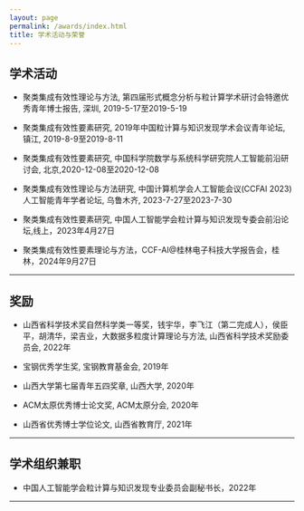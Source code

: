 ```yaml
---
layout: page
permalink: /awards/index.html
title: 学术活动与荣誉
---
```



## 学术活动

- 聚类集成有效性理论与方法, 第四届形式概念分析与粒计算学术研讨会特邀优秀青年博士报告, 深圳, 2019-5-17至2019-5-19

- 聚类集成有效性要素研究, 2019年中国粒计算与知识发现学术会议青年论坛, 镇江, 2019-8-9至2019-8-11

- 聚类集成有效性要素研究, 中国科学院数学与系统科学研究院人工智能前沿研讨会, 北京,2020-12-08至2020-12-08

- 聚类集成有效性理论与方法研究, 中国计算机学会人工智能会议(CCFAI 2023)人工智能青年学者论坛, 乌鲁木齐, 2023-7-27至2023-7-30

- 聚类集成有效性要素研究, 中国人工智能学会粒计算与知识发现专委会前沿论坛,线上，2023年4月27日

- 聚类集成有效性要素理论与方法，CCF-AI@桂林电子科技大学报告会，桂林，2024年9月27日

---

## 奖励

- 山西省科学技术奖自然科学类一等奖，钱宇华，李飞江（第二完成人），侯臣平，胡清华，梁吉业，大数据多粒度计算理论与方法, 山西省科学技术奖励委员会, 2022年

- 宝钢优秀学生奖, 宝钢教育基金会, 2019年

- 山西大学第七届青年五四奖章, 山西大学, 2020年

- ACM太原优秀博士论文奖, ACM太原分会, 2020年

- 山西省优秀博士学位论文, 山西省教育厅, 2021年

---

## 学术组织兼职

- 中国人工智能学会粒计算与知识发现专业委员会副秘书长，2022年

---